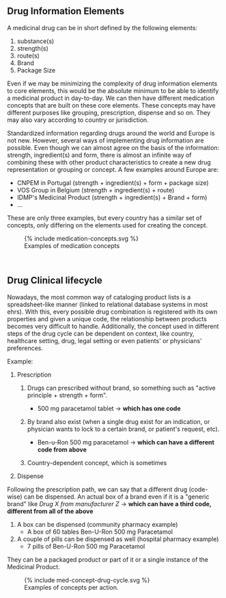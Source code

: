 
## Drug Information Elements

A medicinal drug can be in short defined by the following elements:
1. substance(s)
2. strength(s)
3. route(s)
4. Brand
5. Package Size

Even if we may be minimizing the complexity of drug information elements to core elements, this would be the absolute minimum to be able to identify a medicinal product in day-to-day.
We can then have different medication concepts that are built on these core elements. These concepts may have different purposes like grouping, prescription, dispense and so on. They may also vary according to country or jurisdiction.

Standardized information regarding drugs around the world and Europe is not new. However, several ways of implementing drug information are possible. Even though we can almost agree on the basis of the information: strength, ingredient(s) and form, there is almost an infinite way of combining these with other product characteristics to create a new drug representation or grouping or concept. A few examples around Europe are:
- CNPEM in Portugal (strength + ingredient(s) + form + package size)
- VOS Group in Belgium (strength + ingredient(s) + route)
- IDMP's Medicinal Product (strength + ingredient(s) + Brand + form)
- ...
  
These are only three examples, but every country has a similar set of concepts, only differing on the elements used for creating the concept.

<figure>
{% include medication-concepts.svg %}
<figcaption>Examples of medication concepts</figcaption> 

</figure>
<br clear="all"/>

## Drug Clinical lifecycle

Nowadays, the most common way of cataloging product lists is a spreadsheet-like manner (linked to relational database systems in most ehrs). With this, every possible drug combination is registered with its own properties and given a unique code, the relationship between products becomes very difficult to handle. Additionally, the concept used in different steps of the drug cycle can be dependent on context, like country, healthcare setting, drug, legal setting or even patients' or physicians' preferences.

Example: 

1. Prescription
   1. Drugs can prescribed without brand, so something such as "active principle + strength + form". 
      * 500 mg paracetamol tablet -> **which has one code**


    2. By brand also exist (when a single drug exist for an indication, or physician wants to lock to a certain brand, or patient's request, etc).
         * Ben-u-Ron 500 mg paracetamol -> **which can have a different code from above**
    3. Country-dependent concept, which is sometimes 
2. Dispense  
   
Following the prescription path, we can say that a different drug (code-wise) can be dispensed. An actual box of a brand even if it is a "generic brand" like *Drug X from manufacturer Z*  -> **which can have a third code, different from all of the above**
   1. A box can be dispensed (community pharmacy example)
      * A box of 60 tables Ben-U-Ron 500 mg Paracetamol
   2. A couple of pills can be dispensed as well (hospital pharmacy example) 
       * 7 pills of Ben-U-Ron 500 mg Paracetamol

They can be a packaged product or part of it or a single instance of the Medicinal Product.

<figure>
{% include med-concept-drug-cycle.svg %}
<figcaption>Examples of concepts per action.</figcaption> 
</figure>
